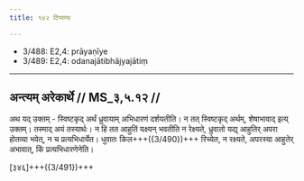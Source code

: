 ```yaml
---
title: १४२ टिप्पण्यः

---
```

- 3/488: E2,4: prāyaṇīye
- 3/489: E2,4: odanajātibhājyajātiṃ

____________________________________________


## अन्त्यम् अरेकार्थे // MS_३,५.१२ //

अथ यद् उक्तम् - स्विष्टकृद् अर्थं ध्रुवायाम् अभिधारणं दर्शयतीति। न तत् स्विष्टकृद् अर्थम्, शेषाभावाद् इत्य् उक्तम्। तस्माद् अयं तस्यार्थः। न हि तत आहुतिं यक्ष्यन् भवतीति न रेक्ष्यते, ध्रुवातो यद्य् आहुतिर् अपरा होतव्या भवेत्, न च प्रत्यभिधार्येत। धुवातः किल+++({3/490})+++ रिच्येत, न रक्ष्यते, अपरस्या आहुतेर् अभावात्, किं प्रत्यभिधारणेनेति।

[३४६]+++({3/491})+++